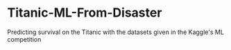 # Titanic-ML-From-Disaster
Predicting survival on the Titanic with the datasets given in the Kaggle's ML competition 
